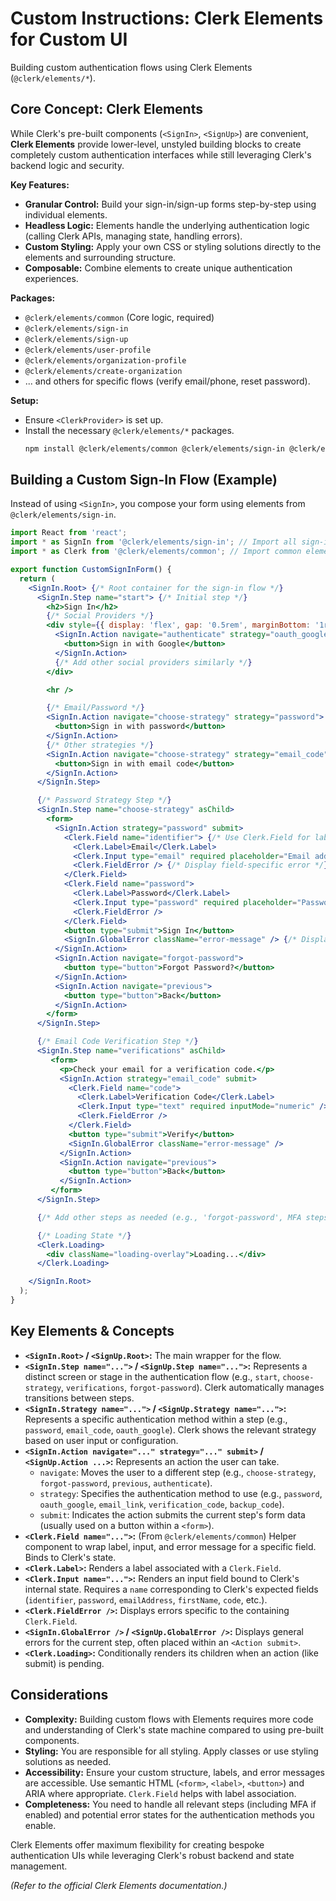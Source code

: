 # Custom Instructions: Clerk Elements for Custom UI

Building custom authentication flows using Clerk Elements (`@clerk/elements/*`).

## Core Concept: Clerk Elements

While Clerk's pre-built components (`<SignIn>`, `<SignUp>`) are convenient, **Clerk Elements** provide lower-level, unstyled building blocks to create completely custom authentication interfaces while still leveraging Clerk's backend logic and security.

**Key Features:**
*   **Granular Control:** Build your sign-in/sign-up forms step-by-step using individual elements.
*   **Headless Logic:** Elements handle the underlying authentication logic (calling Clerk APIs, managing state, handling errors).
*   **Custom Styling:** Apply your own CSS or styling solutions directly to the elements and surrounding structure.
*   **Composable:** Combine elements to create unique authentication experiences.

**Packages:**
*   `@clerk/elements/common` (Core logic, required)
*   `@clerk/elements/sign-in`
*   `@clerk/elements/sign-up`
*   `@clerk/elements/user-profile`
*   `@clerk/elements/organization-profile`
*   `@clerk/elements/create-organization`
*   ... and others for specific flows (verify email/phone, reset password).

**Setup:**
*   Ensure `<ClerkProvider>` is set up.
*   Install the necessary `@clerk/elements/*` packages.
    ```bash
    npm install @clerk/elements/common @clerk/elements/sign-in @clerk/elements/sign-up
    ```

## Building a Custom Sign-In Flow (Example)

Instead of using `<SignIn>`, you compose your form using elements from `@clerk/elements/sign-in`.

```jsx
import React from 'react';
import * as SignIn from '@clerk/elements/sign-in'; // Import all sign-in elements
import * as Clerk from '@clerk/elements/common'; // Import common elements like Loading

export function CustomSignInForm() {
  return (
    <SignIn.Root> {/* Root container for the sign-in flow */}
      <SignIn.Step name="start"> {/* Initial step */}
        <h2>Sign In</h2>
        {/* Social Providers */}
        <div style={{ display: 'flex', gap: '0.5rem', marginBottom: '1rem' }}>
          <SignIn.Action navigate="authenticate" strategy="oauth_google">
            <button>Sign in with Google</button>
          </SignIn.Action>
          {/* Add other social providers similarly */}
        </div>

        <hr />

        {/* Email/Password */}
        <SignIn.Action navigate="choose-strategy" strategy="password">
          <button>Sign in with password</button>
        </SignIn.Action>
        {/* Other strategies */}
        <SignIn.Action navigate="choose-strategy" strategy="email_code">
          <button>Sign in with email code</button>
        </SignIn.Action>
      </SignIn.Step>

      {/* Password Strategy Step */}
      <SignIn.Step name="choose-strategy" asChild>
        <form>
          <SignIn.Action strategy="password" submit>
            <Clerk.Field name="identifier"> {/* Use Clerk.Field for label/input connection */}
              <Clerk.Label>Email</Clerk.Label>
              <Clerk.Input type="email" required placeholder="Email address" />
              <Clerk.FieldError /> {/* Display field-specific error */}
            </Clerk.Field>
            <Clerk.Field name="password">
              <Clerk.Label>Password</Clerk.Label>
              <Clerk.Input type="password" required placeholder="Password" />
              <Clerk.FieldError />
            </Clerk.Field>
            <button type="submit">Sign In</button>
            <SignIn.GlobalError className="error-message" /> {/* Display step errors */}
          </SignIn.Action>
          <SignIn.Action navigate="forgot-password">
            <button type="button">Forgot Password?</button>
          </SignIn.Action>
          <SignIn.Action navigate="previous">
            <button type="button">Back</button>
          </SignIn.Action>
        </form>
      </SignIn.Step>

      {/* Email Code Verification Step */}
      <SignIn.Step name="verifications" asChild>
         <form>
           <p>Check your email for a verification code.</p>
           <SignIn.Action strategy="email_code" submit>
             <Clerk.Field name="code">
               <Clerk.Label>Verification Code</Clerk.Label>
               <Clerk.Input type="text" required inputMode="numeric" />
               <Clerk.FieldError />
             </Clerk.Field>
             <button type="submit">Verify</button>
             <SignIn.GlobalError className="error-message" />
           </SignIn.Action>
           <SignIn.Action navigate="previous">
             <button type="button">Back</button>
           </SignIn.Action>
         </form>
      </SignIn.Step>

      {/* Add other steps as needed (e.g., 'forgot-password', MFA steps) */}

      {/* Loading State */}
      <Clerk.Loading>
        <div className="loading-overlay">Loading...</div>
      </Clerk.Loading>

    </SignIn.Root>
  );
}
```

## Key Elements & Concepts

*   **`<SignIn.Root>` / `<SignUp.Root>`:** The main wrapper for the flow.
*   **`<SignIn.Step name="...">` / `<SignUp.Step name="...">`:** Represents a distinct screen or stage in the authentication flow (e.g., `start`, `choose-strategy`, `verifications`, `forgot-password`). Clerk automatically manages transitions between steps.
*   **`<SignIn.Strategy name="...">` / `<SignUp.Strategy name="...">`:** Represents a specific authentication method within a step (e.g., `password`, `email_code`, `oauth_google`). Clerk shows the relevant strategy based on user input or configuration.
*   **`<SignIn.Action navigate="..." strategy="..." submit>` / `<SignUp.Action ...>`:** Represents an action the user can take.
    *   `navigate`: Moves the user to a different step (e.g., `choose-strategy`, `forgot-password`, `previous`, `authenticate`).
    *   `strategy`: Specifies the authentication method to use (e.g., `password`, `oauth_google`, `email_link`, `verification_code`, `backup_code`).
    *   `submit`: Indicates the action submits the current step's form data (usually used on a button within a `<form>`).
*   **`<Clerk.Field name="...">`:** (From `@clerk/elements/common`) Helper component to wrap label, input, and error message for a specific field. Binds to Clerk's state.
*   **`<Clerk.Label>`:** Renders a label associated with a `Clerk.Field`.
*   **`<Clerk.Input name="...">`:** Renders an input field bound to Clerk's internal state. Requires a `name` corresponding to Clerk's expected fields (`identifier`, `password`, `emailAddress`, `firstName`, `code`, etc.).
*   **`<Clerk.FieldError />`:** Displays errors specific to the containing `Clerk.Field`.
*   **`<SignIn.GlobalError />` / `<SignUp.GlobalError />`:** Displays general errors for the current step, often placed within an `<Action submit>`.
*   **`<Clerk.Loading>`:** Conditionally renders its children when an action (like submit) is pending.

## Considerations

*   **Complexity:** Building custom flows with Elements requires more code and understanding of Clerk's state machine compared to using pre-built components.
*   **Styling:** You are responsible for all styling. Apply classes or use styling solutions as needed.
*   **Accessibility:** Ensure your custom structure, labels, and error messages are accessible. Use semantic HTML (`<form>`, `<label>`, `<button>`) and ARIA where appropriate. `Clerk.Field` helps with label association.
*   **Completeness:** You need to handle all relevant steps (including MFA if enabled) and potential error states for the authentication methods you enable.

Clerk Elements offer maximum flexibility for creating bespoke authentication UIs while leveraging Clerk's robust backend and state management.

*(Refer to the official Clerk Elements documentation.)*